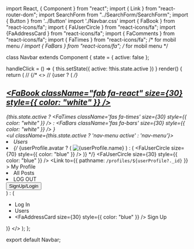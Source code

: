 import React, { Component } from "react";
import { Link } from "react-router-dom";
import SearchForm from "../SearchForm/SearchForm";
import { Button } from '../Button'
import './Navbar.css'
import { FaBook } from "react-icons/fa";
import { FaUserCircle } from "react-icons/fa";
import {FaAddressCard } from "react-icons/fa";
import { FaComments } from "react-icons/fa";
import { FaTimes } from "react-icons/fa"; /* for mobil menu */
import { FaBars } from "react-icons/fa"; /* for mobil menu */


class Navbar extends Component {
  state = {
    active: false
  };

  handleClick = () => {
    this.setState({
      active: !this.state.active
    })
  }
  render() {
    return (
      // {/* <>
      // {user ? ( */}
      <nav className="NavbarItems">
        <a href="/">
        <h1 className="navbar-logo"><FaBook className="fab fa-react" size={30} style={{ color: "white" }} /></h1>
        </a>
        <SearchForm history={history} />
        <div className="menu-icon" onClick={this.handleClick}>
        <!-- <FaTimes className='fas fa-times' size={30} style={{ color: "white" }} /> -->
        <!-- <FaBars className='fas fa-bars' size={30} style={{ color: "white" }} /> -->
          {this.state.active ? 
          <FaTimes className='fas fa-times' size={30} style={{ color: "white" }} /> : <FaBars className='fas fa-bars' size={30} style={{ color: "white" }} />
          }
        </div>
        <ul className={this.state.active ? 'nav-menu active' : 'nav-menu'}>
          <li>
                <Link to="/users">
               Users</Link>
              </li>
              <li>
            {/*   {userProfile.avatar ? (
                    <img src={userProfile.avatar} alt={userProfile.name} avatar />
                  ) : (
                    <FaUserCircle size={70} style={{ color: "blue" }} />
                  )} */}
                  <FaUserCircle size={30} style={{ color: "blue" }} />
                <Link
                  to={{
                    pathname: `/profiles/${userProfile?._id}`
                  }}
                >
                  My Profile
                </Link>
              </li>
							<li>
								<Link to='/posts'>All Posts</Link>
							</li>
              <li>
								<Link to='' onClick={handleLogout}>LOG OUT</Link>
							</li> 
        </ul>
        <Button>SignUp/Login</Button>
      </nav>
   ) : (
				<nav>
					<div>
						<ul>
							<li>
								<Link to="/login">Log In</Link>
							</li>
							<li>
                <Link to="/users">Users</Link>
              </li>
              <li>
              <FaAddressCard size={30} style={{ color: "blue" }} />
                <Link to="/signup">Sign Up</Link>
              </li>
            </ul>
          </div>
        </nav>
      )}
    </>
  );
};

export default Navbar;

